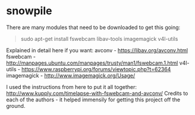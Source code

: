 # snowpile

There are many modules that need to be downloaded to get this going:
> sudo apt-get install fswebcam libav-tools imagemagick v4l-utils

Explained in detail here if you want:
avconv - https://libav.org/avconv.html
fswebcam - http://manpages.ubuntu.com/manpages/trusty/man1/fswebcam.1.html
v4l-utils - https://www.raspberrypi.org/forums/viewtopic.php?t=62364
imagemagick - http://www.imagemagick.org/Usage/

I used the instructions from here to put it all together:
http://www.kupply.com/timelapse-with-fswebcam-and-avconv/
Credits to each of the authors - it helped immensily for getting this project off the ground.

